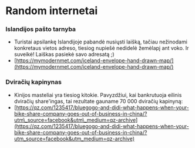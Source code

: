 # Random internetai

### Islandijos pašto tarnyba

* Turistai apsilankę Islandijoje pabandė nusiųsti laišką, tačiau nežinodami konkretaus vietos adreso, tiesiog nupiešė nedidelė žemėlapį ant voko. Ir suveikė! Laiškas pasiekė savo adresatą ;\)
* [https://mymodernmet.com/iceland-envelope-hand-drawn-map/](https://mymodernmet.com/iceland-envelope-hand-drawn-map/) 

### Dviračių kapinynas

* Kinijos masteliai yra tiesiog kitokie. Pavyzdžiui, kai bankrutuoja eilinis dviračių share'ingas, tai rezultate gauname 70 000 dviračių kapinyną:
* [https://qz.com/1235417/bluegogo-and-didi-what-happens-when-your-bike-share-company-goes-out-of-business-in-china/?utm\_source=facebook&utm\_medium=qz-archive](https://qz.com/1235417/bluegogo-and-didi-what-happens-when-your-bike-share-company-goes-out-of-business-in-china/?utm_source=facebook&utm_medium=qz-archive)

